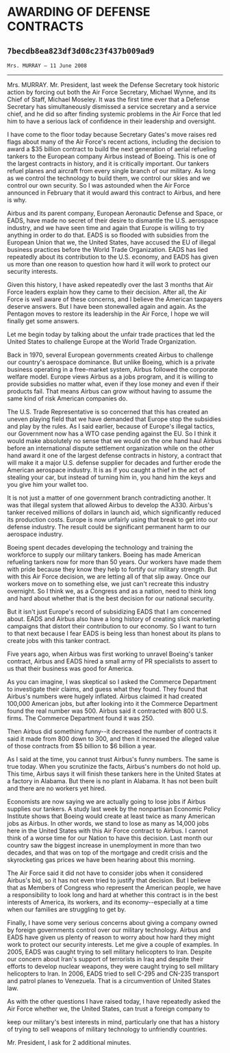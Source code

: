 # AWARDING OF DEFENSE CONTRACTS
## `7becdb8ea823df3d08c23f437b009ad9`
`Mrs. MURRAY — 11 June 2008`

---


Mrs. MURRAY. Mr. President, last week the Defense Secretary took 
historic action by forcing out both the Air Force Secretary, Michael 
Wynne, and its Chief of Staff, Michael Moseley. It was the first time 
ever that a Defense Secretary has simultaneously dismissed a service 
secretary and a service chief, and he did so after finding systemic 
problems in the Air Force that led him to have a serious lack of 
confidence in their leadership and oversight.

I have come to the floor today because Secretary Gates's move raises 
red flags about many of the Air Force's recent actions, including the 
decision to award a $35 billion contract to build the next generation 
of aerial refueling tankers to the European company Airbus instead of 
Boeing. This is one of the largest contracts in history, and it is 
critically important. Our tankers refuel planes and aircraft from every 
single branch of our military. As long as we control the technology to 
build them, we control our skies and we control our own security. So I 
was astounded when the Air Force announced in February that it would 
award this contract to Airbus, and here is why.

Airbus and its parent company, European Aeronautic Defense and Space, 
or EADS, have made no secret of their desire to dismantle the U.S. 
aerospace industry, and we have seen time and again that Europe is 
willing to try anything in order to do that. EADS is so flooded with 
subsidies from the European Union that we, the United States, have 
accused the EU of illegal business practices before the World Trade 
Organization. EADS has lied repeatedly about its contribution to the 
U.S. economy, and EADS has given us more than one reason to question 
how hard it will work to protect our security interests.

Given this history, I have asked repeatedly over the last 3 months 
that Air Force leaders explain how they came to their decision. After 
all, the Air Force is well aware of these concerns, and I believe the 
American taxpayers deserve answers. But I have been stonewalled again 
and again. As the Pentagon moves to restore its leadership in the Air 
Force, I hope we will finally get some answers.

Let me begin today by talking about the unfair trade practices that 
led the United States to challenge Europe at the World Trade 
Organization.

Back in 1970, several European governments created Airbus to 
challenge our country's aerospace dominance. But unlike Boeing, which 
is a private business operating in a free-market system, Airbus 
followed the corporate welfare model. Europe views Airbus as a jobs 
program, and it is willing to provide subsidies no matter what, even if 
they lose money and even if their products fail. That means Airbus can 
grow without having to assume the same kind of risk American companies 
do.

The U.S. Trade Representative is so concerned that this has created 
an uneven playing field that we have demanded that Europe stop the 
subsidies and play by the rules. As I said earlier, because of Europe's 
illegal tactics, our Government now has a WTO case pending against the 
EU. So I think it would make absolutely no sense that we would on the 
one hand haul Airbus before an international dispute settlement 
organization while on the other hand award it one of the largest 
defense contracts in history, a contract that will make it a major U.S. 
defense supplier for decades and further erode the American aerospace 
industry. It is as if you caught a thief in the act of stealing your 
car, but instead of turning him in, you hand him the keys and you give 
him your wallet too.

It is not just a matter of one government branch contradicting 
another. It was that illegal system that allowed Airbus to develop the 
A330. Airbus's tanker received millions of dollars in launch aid, which 
significantly reduced its production costs. Europe is now unfairly 
using that break to get into our defense industry. The result could be 
significant permanent harm to our aerospace industry.

Boeing spent decades developing the technology and training the 
workforce to supply our military tankers. Boeing has made American 
refueling tankers now for more than 50 years. Our workers have made 
them with pride because they know they help to fortify our military 
strength. But with this Air Force decision, we are letting all of that 
slip away. Once our workers move on to something else, we just can't 
recreate this industry overnight. So I think we, as a Congress and as a 
nation, need to think long and hard about whether that is the best 
decision for our national security.

But it isn't just Europe's record of subsidizing EADS that I am 
concerned about. EADS and Airbus also have a long history of creating 
slick marketing campaigns that distort their contribution to our 
economy. So I want to turn to that next because I fear EADS is being 
less than honest about its plans to create jobs with this tanker 
contract.

Five years ago, when Airbus was first working to unravel Boeing's 
tanker contract, Airbus and EADS hired a small army of PR specialists 
to assert to us that their business was good for America.

As you can imagine, I was skeptical so I asked the Commerce 
Department to investigate their claims, and guess what they found. They 
found that Airbus's numbers were hugely inflated. Airbus claimed it had 
created 100,000 American jobs, but after looking into it the Commerce 
Department found the real number was 500. Airbus said it contracted 
with 800 U.S. firms. The Commerce Department found it was 250.

Then Airbus did something funny--it decreased the number of contracts 
it said it made from 800 down to 300, and then it increased the alleged 
value of those contracts from $5 billion to $6 billion a year.

As I said at the time, you cannot trust Airbus's funny numbers. The 
same is true today. When you scrutinize the facts, Airbus's numbers do 
not hold up. This time, Airbus says it will finish these tankers here 
in the United States at a factory in Alabama. But there is no plant in 
Alabama. It has not been built and there are no workers yet hired.

Economists are now saying we are actually going to lose jobs if 
Airbus supplies our tankers. A study last week by the nonpartisan 
Economic Policy Institute shows that Boeing would create at least twice 
as many American jobs as Airbus. In other words, we stand to lose as 
many as 14,000 jobs here in the United States with this Air Force 
contract to Airbus. I cannot think of a worse time for our Nation to 
have this decision. Last month our country saw the biggest increase in 
unemployment in more than two decades, and that was on top of the 
mortgage and credit crisis and the skyrocketing gas prices we have been 
hearing about this morning.

The Air Force said it did not have to consider jobs when it 
considered Airbus's bid, so it has not even tried to justify that 
decision. But I believe that as Members of Congress who represent the 
American people, we have a responsibility to look long and hard at 
whether this contract is in the best interests of America, its workers, 
and its economy--especially at a time when our families are struggling 
to get by.

Finally, I have some very serious concerns about giving a company 
owned by foreign governments control over our military technology. 
Airbus and EADS have given us plenty of reason to worry about how hard 
they might work to protect our security interests. Let me give a couple 
of examples. In 2005, EADS was caught trying to sell military 
helicopters to Iran. Despite our concern about Iran's support of 
terrorists in Iraq and despite their efforts to develop nuclear 
weapons, they were caught trying to sell military helicopters to Iran. 
In 2006, EADS tried to sell C-295 and CN-235 transport and patrol 
planes to Venezuela. That is a circumvention of United States law.

As with the other questions I have raised today, I have repeatedly 
asked the Air Force whether we, the United States, can trust a foreign 
company to


keep our military's best interests in mind, particularly one that has a 
history of trying to sell weapons of military technology to unfriendly 
countries.

Mr. President, I ask for 2 additional minutes.